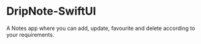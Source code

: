 # DripNote-SwiftUI

A Notes app where you can add, update, favourite and delete according to your requirements.
